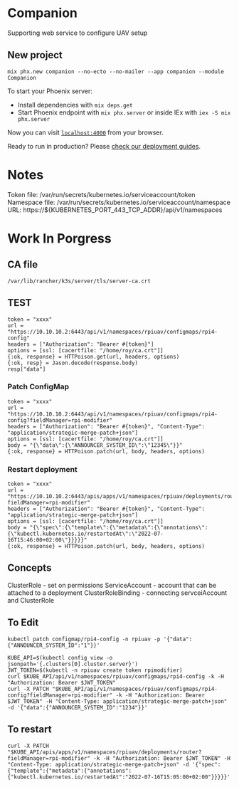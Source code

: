 # Companion
Supporting web service to configure UAV setup

## New project
    mix phx.new companion --no-ecto --no-mailer --app companion --module Companion

To start your Phoenix server:

  * Install dependencies with `mix deps.get`
  * Start Phoenix endpoint with `mix phx.server` or inside IEx with `iex -S mix phx.server`

Now you can visit [`localhost:4000`](http://localhost:4000) from your browser.

Ready to run in production? Please [check our deployment guides](https://hexdocs.pm/phoenix/deployment.html).

# Notes
Token file: /var/run/secrets/kubernetes.io/serviceaccount/token
Namespace file: /var/run/secrets/kubernetes.io/serviceaccount/namespace
URL: https://${KUBERNETES_PORT_443_TCP_ADDR}/api/v1/namespaces

# Work In Porgress
## CA file
    /var/lib/rancher/k3s/server/tls/server-ca.crt

## TEST
    token = "xxxx"
    url = "https://10.10.10.2:6443/api/v1/namespaces/rpiuav/configmaps/rpi4-config"
    headers = ["Authorization": "Bearer #{token}"]
    options = [ssl: [cacertfile: "/home/roy/ca.crt"]]
    {:ok, response} = HTTPoison.get(url, headers, options)
    {:ok, resp} = Jason.decode(response.body)
    resp["data"]

### Patch ConfigMap
    token = "xxxx"
    url = "https://10.10.10.2:6443/api/v1/namespaces/rpiuav/configmaps/rpi4-config?fieldManager=rpi-modifier"
    headers = ["Authorization": "Bearer #{token}", "Content-Type": "application/strategic-merge-patch+json"]
    options = [ssl: [cacertfile: "/home/roy/ca.crt"]]
    body = "{\"data\":{\"ANNOUNCER_SYSTEM_ID\":\"12345\"}}"
    {:ok, response} = HTTPoison.patch(url, body, headers, options)

### Restart deployment
    token = "xxxx"
    url = "https://10.10.10.2:6443/apis/apps/v1/namespaces/rpiuav/deployments/router?fieldManager=rpi-modifier"
    headers = ["Authorization": "Bearer #{token}", "Content-Type": "application/strategic-merge-patch+json"]
    options = [ssl: [cacertfile: "/home/roy/ca.crt"]]
    body = "{\"spec\":{\"template\":{\"metadata\":{\"annotations\":{\"kubectl.kubernetes.io/restartedAt\":\"2022-07-16T15:46:00+02:00\"}}}}}"
    {:ok, response} = HTTPoison.patch(url, body, headers, options)

## Concepts
ClusterRole - set on permissions
ServiceAccount - account that can be attached to a deployment
ClusterRoleBinding - connecting servceiAccount and ClusterRole

## To Edit

    kubectl patch configmap/rpi4-config -n rpiuav -p '{"data":{"ANNOUNCER_SYSTEM_ID":"1"}}'

    KUBE_API=$(kubectl config view -o jsonpath='{.clusters[0].cluster.server}')
    JWT_TOKEN=$(kubectl -n rpiuav create token rpimodifier)
    curl $KUBE_API/api/v1/namespaces/rpiuav/configmaps/rpi4-config -k -H "Authorization: Bearer $JWT_TOKEN"
    curl -X PATCH "$KUBE_API/api/v1/namespaces/rpiuav/configmaps/rpi4-config?fieldManager=rpi-modifier" -k -H "Authorization: Bearer $JWT_TOKEN" -H "Content-Type: application/strategic-merge-patch+json" -d '{"data":{"ANNOUNCER_SYSTEM_ID":"1234"}}'

## To restart
    curl -X PATCH "$KUBE_API/apis/apps/v1/namespaces/rpiuav/deployments/router?fieldManager=rpi-modifier" -k -H "Authorization: Bearer $JWT_TOKEN" -H "Content-Type: application/strategic-merge-patch+json" -d '{"spec":{"template":{"metadata":{"annotations":{"kubectl.kubernetes.io/restartedAt":"2022-07-16T15:05:00+02:00"}}}}}'


